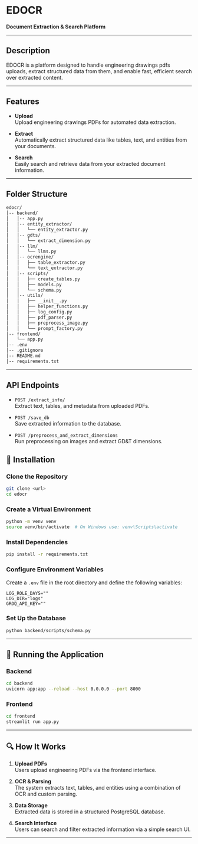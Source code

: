 # EDOCR

**Document Extraction & Search Platform**



---

## Description

EDOCR is a  platform designed to handle engineering drawings pdfs uploads, extract structured data from them, and enable fast, efficient search over extracted content. 

---

## Features
-  **Upload**  
Upload engineering drawings  PDFs for automated data extraction.

- **Extract**  
Automatically extract structured data like tables, text, and entities from your documents.

- **Search**  
Easily search and retrieve data from your extracted document information.

---

## Folder Structure

```bash
edocr/
│-- backend/
│   │-- app.py
│   │-- entity_extractor/
│   │   └── entity_extractor.py
│   │-- gdts/
│   │   └── extract_dimension.py
│   │-- llm/
│   │   └── llms.py
│   │-- ocrengine/
│   │   ├── table_extractor.py
│   │   └── text_extractor.py
│   │-- scripts/
│   │   ├── create_tables.py
│   │   ├── models.py
│   │   └── schema.py
│   │-- utils/
│   │   ├── __init__.py
│   │   ├── helper_functions.py
│   │   ├── log_config.py
│   │   ├── pdf_parser.py
│   │   ├── preprocess_image.py
│   │   └── prompt_factory.py
│-- frontend/
│   └── app.py
│-- .env
│-- .gitignore
│-- README.md
│-- requirements.txt
```


---
##  API Endpoints

- `POST /extract_info/`  
  Extract text, tables, and metadata from uploaded PDFs.

- `POST /save_db`  
  Save extracted information to the database.

- `POST /preprocess_and_extract_dimensions`  
  Run preprocessing on images and extract GD&T dimensions.

## 🔧 Installation




### Clone the Repository

```bash
git clone <url>
cd edocr
```

### Create a Virtual Environment

```bash
python -m venv venv
source venv/bin/activate  # On Windows use: venv\Scripts\activate
```

### Install Dependencies

```bash
pip install -r requirements.txt
```


### Configure Environment Variables

Create a `.env` file in the root directory and define the following variables:

```env
LOG_ROLE_DAYS=""
LOG_DIR="logs"
GROQ_API_KEY=""
```

### Set Up the Database

```bash
python backend/scripts/schema.py
```

---

## 🚀 Running the Application

### Backend

```bash
cd backend
uvicorn app:app --reload --host 0.0.0.0 --port 8000
```

### Frontend

```bash
cd frontend
streamlit run app.py
```

---

## 🔍 How It Works

1. **Upload PDFs**  
   Users upload engineering PDFs via the frontend interface.

2. **OCR & Parsing**  
   The system extracts text, tables, and entities using a combination of OCR and custom parsing.

3. **Data Storage**  
   Extracted data is stored in a structured PostgreSQL database.

4. **Search Interface**  
   Users can search and filter extracted information via a simple search UI.

---

